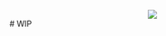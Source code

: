 <div align="center" style="padding-top:25px">
	<img src="https://i.ibb.co/6rgcT4t/admin.png"  />
</div>
# WIP
